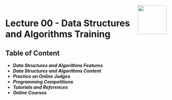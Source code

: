 <img align="right" width="90" height="90" src="https://github.com/cs-MohamedAyman/Computer-Science-Textbooks/blob/master/logos/algorithms.jpg">

# Lecture 00 - Data Structures and Algorithms Training

## Table of Content

- ***Data Structures and Algorithms Features***
- ***Data Structures and Algorithms Content***
- ***Practice on Online Judges***
- ***Programming Competitions***
- ***Tutorials and References***
- ***Online Courses***
